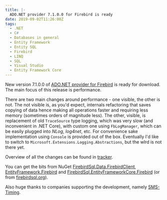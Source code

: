 ```yaml
---
title: |-
  ADO.NET provider 7.1.0.0 for Firebird is ready
date: 2019-09-02T11:26:00Z
tags:
  - .NET
  - C#
  - Databases in general
  - Entity Framework
  - Entity SQL
  - Firebird
  - LINQ
  - SQL
  - Visual Studio
  - Entity Framework Core
---
```

New version 7.1.0.0 of [ADO.NET provider for Firebird][1] is ready for download. The main focus of this release is performance.

<!-- excerpt -->

There are two main changes around performance - one visible, the other is not. The not visible is, as you'd expect, internals refactoring that saves copying of data hence making all operations faster and requiring less memory (sometimes orders of magnitude less). The other, visible, is replacement of old `TraceSource` type logging, which was very slow (and inconvenient in .NET Core), with custom one using `FbLogManager`, which can be easily plugged into _NLog_, _log4net_, etc. For convenience sake implementation using `Console` is provided out of the box. Eventually I'd like to switch to `Microsoft.Extensions.Logging.Abstractions`, but the wlrd is not there yet.

Overview of all the changes can be found in [tracker][5].

You can get the bits from NuGet [FirebirdSql.Data.FirebirdClient][2], [EntityFramework.Firebird][3] and [FirebirdSql.EntityFrameworkCore.Firebird][4] (or from [firebirdsql.org][1]).

Also huge thanks to companies supporting the development, namely [SMS-Timing][6].

[1]: http://www.firebirdsql.org/en/net-provider/
[2]: http://www.nuget.org/packages/FirebirdSql.Data.FirebirdClient/
[3]: http://www.nuget.org/packages/EntityFramework.Firebird/
[4]: http://www.nuget.org/packages/FirebirdSql.EntityFrameworkCore.Firebird/
[5]: http://tracker.firebirdsql.org/browse/DNET/fixforversion/10913
[6]: http://www.sms-timing.com